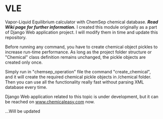 # VLE
Vapor-Liquid Equilibrium calculator with ChemSep chemical database.
***Read Wiki page for further information.***
I created this module originally as a part of Django Web application project. I will modify them in time and update this repository.

Before running any command, you have to create chemical object pickles to increase run-time performance. As long as the project folder 
structure or "Chemical" class definition remains unchanged, the pickle objects are created only once. 

Simply run in "chemsep_operation" file the command "create_chemical", and it will create the required chemical pickle objects in /chemical 
folder. Then you can use all the functionality really fast without parsing XML database every time. 

Django Web application related to this topic is under development, but it can be reached on www.chemicaleasy.com now. 


...Will be updated
